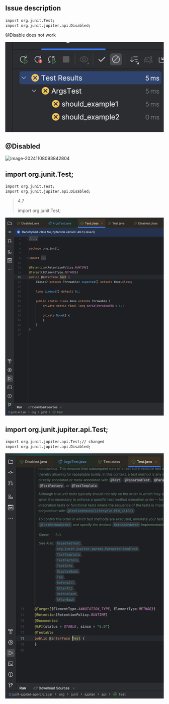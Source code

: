 ## Issue description

```
import org.junit.Test;
import org.junit.jupiter.api.Disabled;
```

@Disable does not work

![image-20241108094318902](./img/image-20241108094318902.png)

## @Disabled

![image-20241108093842804](../../../../../../.././img/image-20241108093842804.png)



## import org.junit.Test;

```
import org.junit.Test;
import org.junit.jupiter.api.Disabled;
```

> 4.7
>
> import org.junit.Test; 

![image-20241108094033852](./img/image-20241108094033852.png)

## import org.junit.jupiter.api.Test;

```
import org.junit.jupiter.api.Test;// changed
import org.junit.jupiter.api.Disabled;
```



![image-20241108094147409](./img/image-20241108094147409.png)



